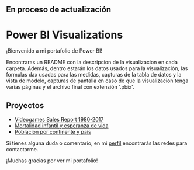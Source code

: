 ## En proceso de actualización

# Power BI Visualizations

¡Bienvenido a mi portafolio de Power BI!

Encontraras un README con la descripcion de la visualizacion en cada carpeta. Además, dentro estarán los datos usados para la visualización, las formulas dax usadas para las medidas, capturas de la tabla de datos y la vista de modelo, capturas de pantalla en caso de que la visualizacion tenga varias páginas y el archivo final con extensión '.pbix'.
  
## Proyectos

- [Videogames Sales Report 1980-2017](https://github.com/RoderickGamer/RoderickPortfolio/tree/main/DataVizPortfolio/PowerBI/Reporte_de_Ventas_de_Videojuegos_1980-2017)
- [Mortalidad infantil y esperanza de vida](https://github.com/RoderickGamer/RoderickPortfolio/tree/main/DataVizPortfolio/PowerBI/Mortalidad_infantil_y_esperanza_de_vida)
- [Población por continente y país](https://github.com/RoderickGamer/RoderickPortfolio/tree/main/DataVizPortfolio/PowerBI/Población_por_continente_y_país)


Si tienes alguna duda o comentario, en mi [perfil](https://github.com/RoderickGamer) encontrarás las redes para contactarme.

¡Muchas gracias por ver mi portafolio!

